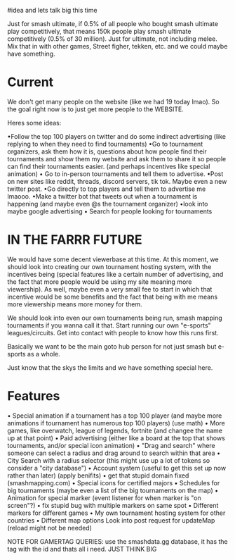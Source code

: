 #idea and lets talk big this time

Just for smash ultimate, if 0.5% of all people who bought smash ultimate play competitively, that means 150k people
play smash ultimate competitively (0.5% of 30 million). Just for ultimate, not including melee.
Mix that in with other games, Street figher, tekken, etc. and we could maybe have something.


# Current
We don't get many people on the website (like we had 19 today lmao). So the goal right now is to just
get more people to the WEBSITE.

Heres some ideas:

•Follow the top 100 players on twitter and do some indirect advertising (like replying to when they need to find
tournaments)
•Go to tournament organizers, ask them how it is, questions about how people find their tournaments and show them my website and ask
them to share it so people can find their tournaments easier. (and perhaps incentives like special animation)
• Go to in-person tournaments and tell them to advertise.
•Post on new sites like reddit, threads, discord servers, tik tok. Maybe even a new twitter post.
•Go directly to top players and tell them to advertise me lmaooo.
•Make a twitter bot that tweets out when a tournament is happening (and maybe even @s the tournament organizer)
•look into maybe google advertising
• Search for people looking for tournaments


# IN THE FARRR FUTURE
We would have some decent viewerbase at this time. At this moment, we should look into creating our own tournament
hosting system, with the incentives being (special features like a certain number of advertising, and the fact
that more people would be using my site meaning more viewership). As well, maybe even a very small fee to start
in which that incentive would be some benefits and the fact that being with me means more viewership means more money for them.

We should look into even our own tournaments being run, smash mapping tournaments if you wanna call it that.
Start running our own "e-sports" leagues/circuits. Get into contact with people to know how this runs first.

Basically we want to be the main goto hub person for not just smash but e-sports as a whole.

Just know that the skys the limits and we have something special here.


# Features
• Special animation if a tournament has a top 100 player (and maybe more animations if tournament has numerous top
100 players) (use math)
• More games, like overwatch, league of legends, fortnite (and changee the name up at that point)
• Paid advertising (either like a board at the top that shows tournaments, and/or special icon animation)
• "Drag and search" where someone can select a radius and drag around to search within that area
• City Search with a radius selector (this might use up a lot of tokens so consider a "city database")
• Account system (useful to get this set up now rather than later) (apply benifits)
• get that stupid domain fixed (smashmapping.com)
• Special icons for certified majors
• Schedules for big tournaments (maybe even a list of the big tournaments on the map)
• Animation for special marker (event listener for when marker is "on screen"?)
• fix stupid bug with multiple markers on same spot
• Different markers for different games
• My own tournament hosting system for other countries
• Different map options
Look into post request for updateMap (reload might not be needed)


NOTE FOR GAMERTAG QUERIES: use the smashdata.gg database, it has the tag with the id and thats all i need.
JUST THINK BIG

